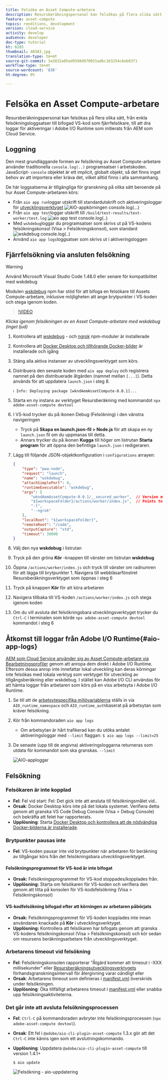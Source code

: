 ```yaml
---
title: Felsöka en Asset Compute-arbetare
description: Resursberäkningspersonal kan felsökas på flera olika sätt, från enkla felsökningsloggsatser till bifogad VS-kod som fjärrfelsökare, till att dra loggar för aktiveringar i Adobe I/O Runtime som initierats från AEM som Cloud Service.
feature: asset-compute
topics: renditions, development
version: cloud-service
activity: develop
audience: developer
doc-type: tutorial
kt: 6285
thumbnail: 40383.jpg
translation-type: tm+mt
source-git-commit: 3a3832a05ed9598d970915adbc163254c6eb83f1
workflow-type: tm+mt
source-wordcount: '836'
ht-degree: 0%

---
```



# Felsöka en Asset Compute-arbetare

Resursberäkningspersonal kan felsökas på flera olika sätt, från enkla felsökningsloggsatser till bifogad VS-kod som fjärrfelsökare, till att dra loggar för aktiveringar i Adobe I/O Runtime som initierats från AEM som Cloud Service.

## Loggning

Den mest grundläggande formen av felsökning av Asset Compute-arbetare använder traditionella `console.log(..)` programsatser i arbetskoden. JavaScript- `console` objektet är ett implicit, globalt objekt, så det finns inget behov av att importera eller kräva det, vilket alltid finns i alla sammanhang.

De här loggsatserna är tillgängliga för granskning på olika sätt beroende på hur Asset Compute-arbetaren körs:

+ Från `aio app run`loggar utskrift till standardutskrift och aktiveringsloggar för [utvecklingsverktyget](../develop/development-tool.md)
   ![AIO-appkörningen console.log(...)](./assets/debug/console-log__aio-app-run.png)
+ Från `aio app test`loggar utskrift till `/build/test-results/test-worker/test.log`
   ![aio app test console.log(..)](./assets/debug/console-log__aio-app-test.png)
+ Med `wskdebug`loggar du programsatser som skrivs ut på VS-kodens felsökningskonsol (Visa > Felsökningskonsol), som standard
   ![wskdebug console.log(..)](./assets/debug/console-log__wskdebug.png)
+ Använd `aio app logs`loggsatser som skrivs ut i aktiveringsloggen

## Fjärrfelsökning via ansluten felsökning

>[!WARNING]
>
>Använd Microsoft Visual Studio Code 1.48.0 eller senare för kompatibilitet med wskdebug

Modulen [wskdebug](https://www.npmjs.com/package/@openwhisk/wskdebug) npm har stöd för att bifoga en felsökare till Assets Compute-arbetare, inklusive möjligheten att ange brytpunkter i VS-koden och stega igenom koden.

>[!VIDEO](https://video.tv.adobe.com/v/40383/?quality=12&learn=on)

_Klicka igenom felsökningen av en Asset Compute-arbetare med wskdebug (inget ljud)_

1. Kontrollera att [wskdebug](../set-up/development-environment.md#wskdebug) - och [ngrok](../set-up/development-environment.md#ngork) npm-moduler är installerade
1. Kontrollera att [Docker Desktop och tillhörande Docker-bilder](../set-up/development-environment.md#docker) är installerade och igång
1. Stäng alla aktiva instanser av utvecklingsverktyget som körs.
1. Distribuera den senaste koden med `aio app deploy` och registrera namnet på den distribuerade åtgärden (namnet mellan `[...]`). Detta används för att uppdatera `launch.json` i steg 8.

   ```
   ℹ Info: Deploying package [wkndAemAssetCompute-0.0.1]...
   ```
1. Starta en ny instans av verktyget Resursberäkning med kommandot `npx adobe-asset-compute devtool`
1. I VS-kod trycker du på ikonen Debug (Felsökning) i den vänstra navigeringen
   + Tryck på __Skapa en launch.json-fil > Node.js__ för att skapa en ny `launch.json` fil om du uppmanas till detta.
   + Annars trycker du på ikonen __Kugga__ till höger om listrutan __Starta program__ för att öppna den befintliga `launch.json` i redigeraren.
1. Lägg till följande JSON-objektkonfiguration i `configurations` arrayen:

   ```json
   {
       "type": "pwa-node",
       "request": "launch",
       "name": "wskdebug",
       "attachSimplePort": 0,
       "runtimeExecutable": "wskdebug",
       "args": [
           "wkndAemAssetCompute-0.0.1/__secured_worker",  // Version must match your Asset Compute worker's version
           "${workspaceFolder}/actions/worker/index.js",  // Points to your worker
           "-l",
           "--ngrok"
       ],
       "localRoot": "${workspaceFolder}",
       "remoteRoot": "/code",
       "outputCapture": "std",
       "timeout": 30000
   }
   ```

1. Välj den nya __wskdebug__ i listrutan
1. Tryck på den gröna __Kör__ -knappen till vänster om listrutan __wskdebug__
1. Öppna `/actions/worker/index.js` och tryck till vänster om radnumren för att lägga till brytpunkter 1. Navigera till webbläsarfönstret Resursberäkningsverktyget som öppnas i steg 6
1. Tryck på knappen __Kör__ för att köra arbetaren
1. Navigera tillbaka till VS-koden `/actions/worker/index.js` och stega igenom koden
1. Om du vill avsluta det felsökningsbara utvecklingsverktyget trycker du `Ctrl-C` i terminalen som körde `npx adobe-asset-compute devtool` kommandot i steg 6

## Åtkomst till loggar från Adobe I/O Runtime{#aio-app-logs}

[AEM som Cloud Service använder sig av Asset Compute-arbetare via Bearbetningsprofiler](../deploy/processing-profiles.md) genom att anropa dem direkt i Adobe I/O Runtime. Eftersom dessa anrop inte innefattar lokal utveckling kan deras körningar inte felsökas med lokala verktyg som verktyget för utveckling av tillgångsberäkning eller wskdebug. I stället kan Adobe I/O CLI användas för att hämta loggar från arbetaren som körs på en viss arbetsyta i Adobe I/O Runtime.

1. Se till att de [arbetsytespecifika miljövariablerna](../deploy/runtime.md) ställs in via `AIO_runtime_namespace` och `AIO_runtime_auth`baserat på arbetsytan som kräver felsökning.
1. Kör från kommandoraden `aio app logs`
   + Om arbetsytan är hårt trafikerad kan du utöka antalet aktiveringsloggar med `--limit` flaggan:
      `$ aio app logs --limit=25`
1. De senaste (upp till de angivna) aktiveringsloggarna returneras som utdata för kommandot som ska granskas. `--limit`

   ![AIO-apploggar](./assets/debug/aio-app-logs.png)

## Felsökning

### Felsökaren är inte kopplad

+ __Fel__: Fel vid start: Fel: Det gick inte att ansluta till felsökningsmålet vid..
+ __Orsak__: Docker Desktop körs inte på det lokala systemet. Verifiera detta genom att granska VS Code Debug Console (Visa > Debug Console) och bekräfta att felet har rapporterats.
+ __Upplösning__: Starta [Docker Desktop och kontrollera att de nödvändiga Docker-bilderna är installerade](../set-up/development-environment.md#docker).

### Brytpunkter pausas inte

+ __Fel__: VS-koden pausar inte vid brytpunkter när arbetaren för beräkning av tillgångar körs från det felsökningsbara utvecklingsverktyget.

#### Felsökningsprogrammet för VS-kod är inte bifogat

+ __Orsak:__ Felsökningsprogrammet för VS-kod stoppades/kopplades från.
+ __Upplösning:__ Starta om felsökaren för VS-koden och verifiera den genom att titta på konsolen för VS-kodsfelsökning (Visa > Felsökningskonsol)

#### VS-kodfelsökning bifogad efter att körningen av arbetaren påbörjats

+ __Orsak:__ Felsökningsprogrammet för VS-koden kopplades inte innan användaren knackade på __Kör__ i utvecklingsverktyget.
+ __Upplösning:__ Kontrollera att felsökaren har bifogats genom att granska VS-kodens felsökningskonsol (Visa > Felsökningskonsol) och kör sedan om resursens beräkningsarbetare från utvecklingsverktyget.

### Arbetarens timeout vid felsökning

+ __Fel__: Felsökningskonsolen rapporterar &quot;Åtgärd kommer att timeout i -XXX millisekunder&quot; eller [Resursberäkningsutvecklingsverktygets](../develop/development-tool.md) förhandsgranskningsintervall för återgivning varar oändligt eller
+ __Orsak__: Arbetarens timeout som definieras i [manifest.yml](../develop/manifest.md) överskrids under felsökningen.
+ __Upplösning__: Öka tillfälligt arbetarens timeout i [manifest.yml](../develop/manifest.md) eller snabba upp felsökningsaktiviteterna.

### Det går inte att avsluta felsökningsprocessen

+ __Fel__: `Ctrl-C` på kommandoraden avbryter inte felsökningsprocessen (`npx adobe-asset-compute devtool`).
+ __Orsak__: Ett fel i `@adobe/aio-cli-plugin-asset-compute` 1.3.x gör att det `Ctrl-C` inte känns igen som ett avslutningskommando.
+ __Upplösning__: Uppdatera `@adobe/aio-cli-plugin-asset-compute` till version 1.4.1+

   ```
   $ aio update
   ```

   ![Felsökning - aio-uppdatering](./assets/debug/troubleshooting__terminate.png)